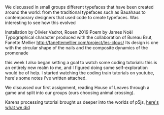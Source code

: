 We discussed in small groups different typefaces that have been created around the world: from the traditional typefaces such as Bauahaus to contemporary designers that used code to create typefaces. Was interesting to see how this evolved

Installation by Olivier Vadrot, Rouen 2019
Poem by James Noël
Typographical character produced with the collaboration of Bureau Brut, Fanette Mellier
http://fanettemellier.com/project/les-clous/
Its design is one with the circular shape of the nails and the composite dynamics of the promenade 


this week I also began setting a goal to watch some coding tutorials: this is an entirely new realm to me, and I figured doing some self-exploration would be of help. I started watching the coding train tutorials on youtube, here's some notes i've written attached. 

We discussed our first assignment, reading House of Leaves through a game and split into our groups (ours choosing animal crossing).

Karens processing tutorial brought us deeper into the worlds of p5js, [here's what we did](https://renpapers.github.io/codeword/Processing%20Sketches/karens__O____week_2)
